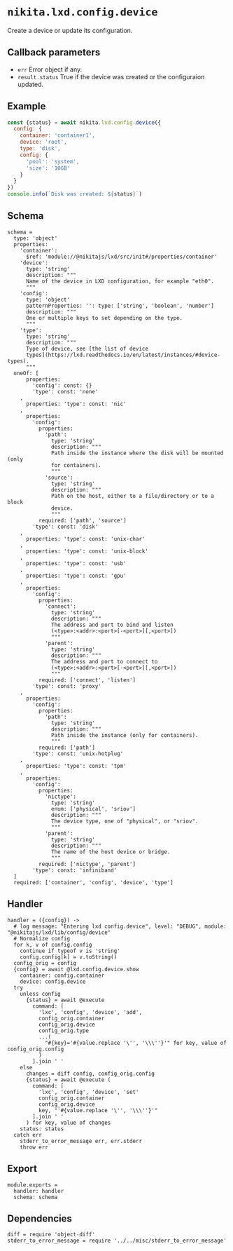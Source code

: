 
# `nikita.lxd.config.device`

Create a device or update its configuration.

## Callback parameters

* `err`
  Error object if any.
* `result.status`
  True if the device was created or the configuraion updated.

## Example

```js
const {status} = await nikita.lxd.config.device({
  config: {
    container: 'container1',
    device: 'root',
    type: 'disk',
    config: {
      'pool': 'system',
      'size': '10GB'
    }
  }
})
console.info(`Disk was created: ${status}`)
```

## Schema

    schema =
      type: 'object'
      properties:
        'container':
          $ref: 'module://@nikitajs/lxd/src/init#/properties/container'
        'device':
          type: 'string'
          description: """
          Name of the device in LXD configuration, for example "eth0".
          """
        'config':
          type: 'object'
          patternProperties: '': type: ['string', 'boolean', 'number']
          description: """
          One or multiple keys to set depending on the type.
          """
        'type':
          type: 'string'
          description: """
          Type of device, see [the list of device
          types](https://lxd.readthedocs.io/en/latest/instances/#device-types).
          """
      oneOf: [
          properties:
            'config': const: {}
            'type': const: 'none'
        ,
          properties: 'type': const: 'nic'
        ,
          properties:
            'config':
              properties:
                'path':
                  type: 'string'
                  description: """
                  Path inside the instance where the disk will be mounted (only
                  for containers).
                  """
                'source':
                  type: 'string'
                  description: """
                  Path on the host, either to a file/directory or to a block
                  device.
                  """
              required: ['path', 'source']
            'type': const: 'disk'
        ,
          properties: 'type': const: 'unix-char'
        ,
          properties: 'type': const: 'unix-block'
        ,
          properties: 'type': const: 'usb'
        ,
          properties: 'type': const: 'gpu'
        ,
          properties:
            'config':
              properties:
                'connect':
                  type: 'string'
                  description: """
                  The address and port to bind and listen
                  (<type>:<addr>:<port>[-<port>][,<port>])
                  """
                'parent':
                  type: 'string'
                  description: """
                  The address and port to connect to
                  (<type>:<addr>:<port>[-<port>][,<port>])
                  """
              required: ['connect', 'listen']
            'type': const: 'proxy'
        ,
          properties:
            'config':
              properties:
                'path':
                  type: 'string'
                  description: """
                  Path inside the instance (only for containers).
                  """
              required: ['path']
            'type': const: 'unix-hotplug'
        ,
          properties: 'type': const: 'tpm'
        ,
          properties:
            'config':
              properties:
                'nictype':
                  type: 'string'
                  enum: ['physical', 'sriov']
                  description: """
                  The device type, one of "physical", or "sriov".
                  """
                'parent':
                  type: 'string'
                  description: """
                  The name of the host device or bridge.
                  """
              required: ['nictype', 'parent']
            'type': const: 'infiniband'
      ]
      required: ['container', 'config', 'device', 'type']

## Handler

    handler = ({config}) ->
      # log message: "Entering lxd config.device", level: "DEBUG", module: "@nikitajs/lxd/lib/config/device"
      # Normalize config
      for k, v of config.config
        continue if typeof v is 'string'
        config.config[k] = v.toString()
      config_orig = config
      {config} = await @lxd.config.device.show
        container: config.container
        device: config.device
      try
        unless config
          {status} = await @execute
            command: [
              'lxc', 'config', 'device', 'add',
              config_orig.container
              config_orig.device
              config_orig.type
              ...(
                "#{key}='#{value.replace '\'', '\\\''}'" for key, value of config_orig.config
              )
            ].join ' '
        else
          changes = diff config, config_orig.config
          {status} = await @execute (
            command: [
              'lxc', 'config', 'device', 'set'
              config_orig.container
              config_orig.device
              key, "'#{value.replace '\'', '\\\''}'"
            ].join ' '
          ) for key, value of changes
        status: status
      catch err
        stderr_to_error_message err, err.stderr
        throw err

## Export

    module.exports =
      handler: handler
      schema: schema

## Dependencies

    diff = require 'object-diff'
    stderr_to_error_message = require '../../misc/stderr_to_error_message'
